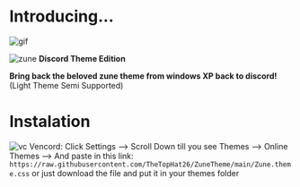 # Introducing...

![gif](https://cdn.discordapp.com/attachments/1157073736055390260/1188252341170868346/zune_theme_os.gif?ex=6599d93a&is=6587643a&hm=f35b2bbc94c2e849d3ded3a161bb6a29e51ec3a544826053495644518d8a78ec&)




![zune](https://github.com/TheTopHat26/ZuneTheme/assets/115375073/e7f71f9e-0b8e-42a1-aae6-bc281cfb6d9d) **Discord Theme Edition**

**Bring back the beloved zune theme from windows XP back to discord!**
(Light Theme Semi Supported)


# Instalation

![vc](https://vencord.dev/assets/logo-nav-oneko-padding.png) Vencord: Click Settings --> Scroll Down till you see Themes --> Online Themes --> And paste in this link: ``https://raw.githubusercontent.com/TheTopHat26/ZuneTheme/main/Zune.theme.css``
or just download the file and put it in your themes folder

